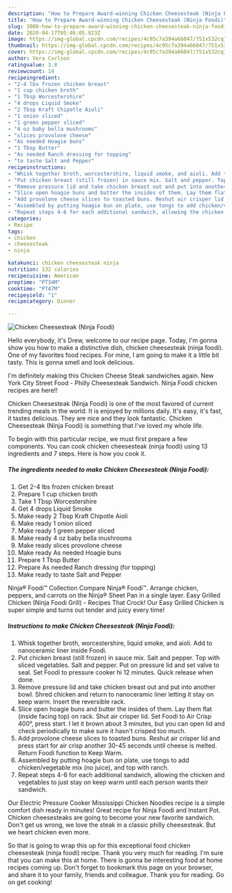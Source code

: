 ```yaml
---
description: "How to Prepare Award-winning Chicken Cheesesteak (Ninja Foodi)"
title: "How to Prepare Award-winning Chicken Cheesesteak (Ninja Foodi)"
slug: 3000-how-to-prepare-award-winning-chicken-cheesesteak-ninja-foodi
date: 2020-04-17T05:46:05.823Z
image: https://img-global.cpcdn.com/recipes/4c95c7a394a66047/751x532cq70/chicken-cheesesteak-ninja-foodi-recipe-main-photo.jpg
thumbnail: https://img-global.cpcdn.com/recipes/4c95c7a394a66047/751x532cq70/chicken-cheesesteak-ninja-foodi-recipe-main-photo.jpg
cover: https://img-global.cpcdn.com/recipes/4c95c7a394a66047/751x532cq70/chicken-cheesesteak-ninja-foodi-recipe-main-photo.jpg
author: Vera Carlson
ratingvalue: 3.8
reviewcount: 14
recipeingredient:
- "2-4 lbs frozen chicken breast"
- "1 cup chicken broth"
- "1 Tbsp Worcestershire"
- "4 drops Liquid Smoke"
- "2 Tbsp Kraft Chipotle Aioli"
- "1 onion sliced"
- "1 green pepper sliced"
- "4 oz baby bella mushrooms"
- "slices provolone cheese"
- "As needed Hoagie buns"
- "1 Tbsp Butter"
- "As needed Ranch dressing for topping"
- "to taste Salt and Pepper"
recipeinstructions:
- "Whisk together broth, worcestershire, liquid smoke, and aioli. Add to nanoceramic liner inside Foodi."
- "Put chicken breast (still frozen) in sauce mix. Salt and pepper. Top with sliced vegetables. Salt and pepper. Put on pressure lid and set valve to seal. Set Foodi to pressure cooker hi 12 minutes. Quick release when done."
- "Remove pressure lid and take chicken breast out and put into another bowl. Shred chicken and return to nanoceramic liner letting it stay on keep warm. Insert the reversible rack."
- "Slice open hoagie buns and butter the insides of them. Lay them flat (inside facing top) on rack. Shut air crisper lid. Set Foodi to Air Crisp 400°, press start. I let it brown about 3 minutes, but you can open lid and check periodically to make sure it hasn&#39;t crisped too much."
- "Add provolone cheese slices to toasted buns. Reshut air crisper lid and press start for air crisp another 30-45 seconds until cheese is melted. Return Foodi function to Keep Warm."
- "Assembled by putting hoagie bun on plate, use tongs to add chicken/vegetable mix (no juice), and top with ranch."
- "Repeat steps 4-6 for each additional sandwich, allowing the chicken and vegetables to just stay on keep warm until each person wants their sandwich."
categories:
- Recipe
tags:
- chicken
- cheesesteak
- ninja

katakunci: chicken cheesesteak ninja 
nutrition: 132 calories
recipecuisine: American
preptime: "PT34M"
cooktime: "PT47M"
recipeyield: "1"
recipecategory: Dinner

---
```



![Chicken Cheesesteak (Ninja Foodi)](https://img-global.cpcdn.com/recipes/4c95c7a394a66047/751x532cq70/chicken-cheesesteak-ninja-foodi-recipe-main-photo.jpg)

Hello everybody, it's Drew, welcome to our recipe page. Today, I'm gonna show you how to make a distinctive dish, chicken cheesesteak (ninja foodi). One of my favorites food recipes. For mine, I am going to make it a little bit tasty. This is gonna smell and look delicious.

I&#39;m definitely making this Chicken Cheese Steak sandwiches again. New York City Street Food - Philly Cheesesteak Sandwich. Ninja Foodi chicken recipes are here!!

Chicken Cheesesteak (Ninja Foodi) is one of the most favored of current trending meals in the world. It is enjoyed by millions daily. It's easy, it's fast, it tastes delicious. They are nice and they look fantastic. Chicken Cheesesteak (Ninja Foodi) is something that I've loved my whole life.


To begin with this particular recipe, we must first prepare a few components. You can cook chicken cheesesteak (ninja foodi) using 13 ingredients and 7 steps. Here is how you cook it.

<!--inarticleads1-->

##### The ingredients needed to make Chicken Cheesesteak (Ninja Foodi):

1. Get 2-4 lbs frozen chicken breast
1. Prepare 1 cup chicken broth
1. Take 1 Tbsp Worcestershire
1. Get 4 drops Liquid Smoke
1. Make ready 2 Tbsp Kraft Chipotle Aioli
1. Make ready 1 onion sliced
1. Make ready 1 green pepper sliced
1. Make ready 4 oz baby bella mushrooms
1. Make ready slices provolone cheese
1. Make ready As needed Hoagie buns
1. Prepare 1 Tbsp Butter
1. Prepare As needed Ranch dressing (for topping)
1. Make ready to taste Salt and Pepper


Ninja® Foodi™ Collection Compare Ninja® Foodi™. Arrange chicken, peppers, and carrots on the Ninja® Sheet Pan in a single layer. Easy Grilled Chicken (Ninja Foodi Grill) - Recipes That Crock! Our Easy Grilled Chicken is super simple and turns out tender and juicy every time! 

<!--inarticleads2-->

##### Instructions to make Chicken Cheesesteak (Ninja Foodi):

1. Whisk together broth, worcestershire, liquid smoke, and aioli. Add to nanoceramic liner inside Foodi.
1. Put chicken breast (still frozen) in sauce mix. Salt and pepper. Top with sliced vegetables. Salt and pepper. Put on pressure lid and set valve to seal. Set Foodi to pressure cooker hi 12 minutes. Quick release when done.
1. Remove pressure lid and take chicken breast out and put into another bowl. Shred chicken and return to nanoceramic liner letting it stay on keep warm. Insert the reversible rack.
1. Slice open hoagie buns and butter the insides of them. Lay them flat (inside facing top) on rack. Shut air crisper lid. Set Foodi to Air Crisp 400°, press start. I let it brown about 3 minutes, but you can open lid and check periodically to make sure it hasn&#39;t crisped too much.
1. Add provolone cheese slices to toasted buns. Reshut air crisper lid and press start for air crisp another 30-45 seconds until cheese is melted. Return Foodi function to Keep Warm.
1. Assembled by putting hoagie bun on plate, use tongs to add chicken/vegetable mix (no juice), and top with ranch.
1. Repeat steps 4-6 for each additional sandwich, allowing the chicken and vegetables to just stay on keep warm until each person wants their sandwich.


Our Electric Pressure Cooker Mississippi Chicken Noodles recipe is a simple comfort dish ready in minutes! Great recipe for Ninja Foodi and Instant Pot. Chicken cheesesteaks are going to become your new favorite sandwich. Don&#39;t get us wrong, we love the steak in a classic philly cheesesteak. But we heart chicken even more. 

So that is going to wrap this up for this exceptional food chicken cheesesteak (ninja foodi) recipe. Thank you very much for reading. I'm sure that you can make this at home. There is gonna be interesting food at home recipes coming up. Don't forget to bookmark this page on your browser, and share it to your family, friends and colleague. Thank you for reading. Go on get cooking!
